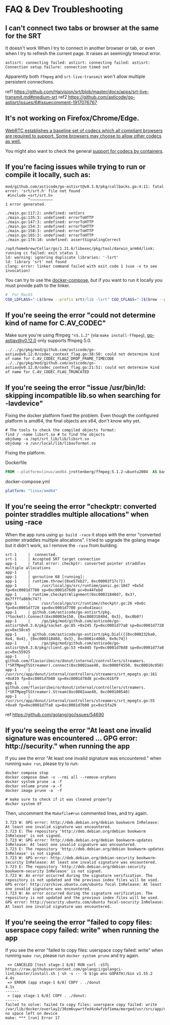 # FAQ & Dev Troubleshooting

## I can't connect two tabs or browser at the same for the SRT

It doesn't work When I try to connect in another browser or tab, or even when I try to refresh the current page. It raises an seemingly timeout error.

```
astisrt: connecting failed: astisrt: connecting failed: astisrt: Connection setup failure: connection timed out
```

Apparently both `ffmpeg` and `srt-live-transmit` won't allow multiple persistent connections.

ref1 https://github.com/Haivision/srt/blob/master/docs/apps/srt-live-transmit.md#medium-srt
ref2 https://github.com/asticode/go-astisrt/issues/6#issuecomment-1917076767

## It's not working on Firefox/Chrome/Edge.

[WebRTC establishes a baseline set of codecs which all compliant browsers are required to support. Some browsers may choose to allow other codecs as well.](https://developer.mozilla.org/en-US/docs/Web/Media/Formats/WebRTC_codecs#supported_video_codecs)

You might also want to check the general [support for codecs by containers](https://en.wikipedia.org/wiki/Comparison_of_video_container_formats).

## If you're facing issues while trying to run or compile it locally, such as:

```
mod/github.com/asticode/go-astisrt@v0.3.0/pkg/callbacks.go:4:11: fatal error: 'srt/srt.h' file not found
 #include <srt/srt.h>
          ^~~~~~~~~~~
1 error generated.
```

```
./main.go:117:2: undefined: setCors
./main.go:135:3: undefined: errorToHTTP
./main.go:147:3: undefined: errorToHTTP
./main.go:154:3: undefined: errorToHTTP
./main.go:158:3: undefined: errorToHTTP
./main.go:165:3: undefined: errorToHTTP
./main.go:174:18: undefined: assertSignalingCorrect
```

```
/opt/homebrew/Cellar/go/1.21.6/libexec/pkg/tool/darwin_arm64/link: running cc failed: exit status 1
ld: warning: ignoring duplicate libraries: '-lsrt'
ld: library 'srt' not found
clang: error: linker command failed with exit code 1 (use -v to see invocation)
```

You can try to use the [docker-compose](/README.md#run-using-docker-compose), but if you want to run it locally you must provide path to the linker.

```bash
#  For MacOS
CGO_LDFLAGS="-L$(brew --prefix srt)/lib -lsrt" CGO_CFLAGS="-I$(brew --prefix srt)/include/" go run main.go
```

## If you're seeing the error "could not determine kind of name for C.AV_CODEC"

Make sure you're using ffmpeg `"n5.1.2"` (via `make install-ffmpeg`), go-astiav@v0.12.0 only supports ffmpeg 5.0.

```
../../go/pkg/mod/github.com/asticode/go-astiav@v0.12.0/codec_context_flag.go:38:50: could not determine kind of name for C.AV_CODEC_FLAG2_DROP_FRAME_TIMECODE
../../go/pkg/mod/github.com/asticode/go-astiav@v0.12.0/codec_context_flag.go:21:51: could not determine kind of name for C.AV_CODEC_FLAG_TRUNCATED
```

## If you're seeing the error "issue /usr/bin/ld: skipping incompatible lib.so when searching for -lavdevice"

Fixing the docker platform fixed the problem. Even though the configured platform is amd64, the final objects are x64, don't know why yet.

```
# The tools to check the compiled objects format:
find / -name libsrt.so # to find the objects
objdump -a /opt/srt_lib/lib/libsrt.so
objdump -a /usr/local/lib/libavformat.so
```

Fixing the platform.

Dockerfile
```Dockerfile
FROM --platform=linux/amd64 jrottenberg/ffmpeg:5.1.2-ubuntu2004  AS base
```

docker-compose.yml
```yaml
platform: "linux/amd64"
```

## If you're seeing the error "checkptr: converted pointer straddles multiple allocations" when using -race

When the app runs using `go build -race` it stops with the error "converted pointer straddles multiple allocations". I tried to upgrade the golang image but it didn't work, so I remove the `-race` from building.

```
srt-1     |  connected.
srt-1     | Accepted SRT target connection
app-1     | fatal error: checkptr: converted pointer straddles multiple allocations
app-1     |
app-1     | goroutine 68 [running]:
app-1     | runtime.throw({0xe57eb2?, 0xc00003f17c?})
app-1     | 	/usr/local/go/src/runtime/panic.go:1047 +0x5d fp=0xc0001d7700 sp=0xc0001d76d0 pc=0x44febd
app-1     | runtime.checkptrAlignment(0xc00031840d?, 0x3?, 0x7ffffa869c74?)
app-1     | 	/usr/local/go/src/runtime/checkptr.go:26 +0x6c fp=0xc0001d7720 sp=0xc0001d7700 pc=0x41eacc
app-1     | github.com/asticode/go-astisrt/pkg.(*Socket).Connect(0xc00003e150, {0xc00031840d, 0x3}, 0xc0b0?)
app-1     | 	/go/pkg/mod/github.com/asticode/go-astisrt@v0.3.0/pkg/socket.go:85 +0x245 fp=0xc0001d77a0 sp=0xc0001d7720 pc=0xc58ce5
app-1     | github.com/asticode/go-astisrt/pkg.Dial({{0xc000232ba0, 0x4, 0x4}, {0xc00031840d, 0x3}, 0xc0001c4060, 0x9c74})
app-1     | 	/go/pkg/mod/github.com/asticode/go-astisrt@v0.3.0/pkg/client.go:53 +0x445 fp=0xc0001d78d8 sp=0xc0001d77a0 pc=0xc55925
app-1     | github.com/flavioribeiro/donut/internal/controllers/streamers.(*SRTMpegTSStreamer).connect(0xc0002aae40, 0xc0000f4550, 0xc00010c050)
app-1     | 	/usr/src/app/donut/internal/controllers/streamers/srt_mpegts.go:161 +0x819 fp=0xc0001d7b00 sp=0xc0001d78d8 pc=0xc61bf9
app-1     | github.com/flavioribeiro/donut/internal/controllers/streamers.(*SRTMpegTSStreamer).Stream(0xc0002aae40, 0xc000100540)
app-1     | 	/usr/src/app/donut/internal/controllers/streamers/srt_mpegts.go:55 +0xa9 fp=0xc0001d7fa8 sp=0xc0001d7b00 pc=0xc5fa29
```

ref https://github.com/golang/go/issues/54690

## If you're seeing the error "At least one invalid signature was encountered ... GPG error: http://security." when running the app

If you see the error "At least one invalid signature was encountered." when running `make run`, please try to run: 

```
docker compose stop
docker compose down -v --rmi all --remove-orphans
docker system prune -a -f
docker volume prune -a -f
docker image prune -a  -f

# make sure to check if it was cleaned properly
docker system df
```

Then, uncomment the `Makefile#run` commented lines, and try again.

```
3.723 W: GPG error: http://deb.debian.org/debian bookworm InRelease: At least one invalid signature was encountered.
3.723 E: The repository 'http://deb.debian.org/debian bookworm InRelease' is not signed.
3.723 W: GPG error: http://deb.debian.org/debian bookworm-updates InRelease: At least one invalid signature was encountered.
3.723 E: The repository 'http://deb.debian.org/debian bookworm-updates InRelease' is not signed.
3.723 W: GPG error: http://deb.debian.org/debian-security bookworm-security InRelease: At least one invalid signature was encountered.
3.723 E: The repository 'http://deb.debian.org/debian-security bookworm-security InRelease' is not signed.
3.723 W: An error occurred during the signature verification. The repository is not updated and the previous index files will be used. GPG error: http://archive.ubuntu.com/ubuntu focal InRelease: At least one invalid signature was encountered.
3.723 W: An error occurred during the signature verification. The repository is not updated and the previous index files will be used. GPG error: http://security.ubuntu.com/ubuntu focal-security InRelease: At least one invalid signature was encountered.
```

## If you're seeing the error "failed to copy files: userspace copy failed: write" when running the app

If you see the error "failed to copy files: userspace copy failed: write" when running `make run`, please run `docker system prune` and try again.

```
 => CANCELED [test stage-1 6/6] RUN curl -sSfL https://raw.githubusercontent.com/golangci/golangci-lint/master/install.sh | sh -s -- -b $(go env GOPATH)/bin v1.55.2                                     4.4s
 => ERROR [app stage-1 6/8] COPY . ./donut                                                                                                                                                               4.1s
------
 > [app stage-1 6/8] COPY . ./donut:
------
failed to solve: failed to copy files: userspace copy failed: write /var/lib/docker/overlay2/30zm6uywrtfed4z4wfzbf1ema/merged/usr/src/app/donut/tmp/n5.1.2/src/tests/reference.pnm: no space left on device
make: *** [run] Error 17
```